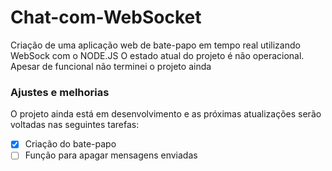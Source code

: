 # Chat-com-WebSocket

Criação de uma aplicação web de bate-papo em tempo real utilizando WebSock com o NODE.JS
O estado atual do projeto é não operacional. Apesar de funcional não terminei o projeto ainda

### Ajustes e melhorias

O projeto ainda está em desenvolvimento e as próximas atualizações serão voltadas nas seguintes tarefas:

- [x] Criação do bate-papo
- [ ] Função para apagar mensagens enviadas
